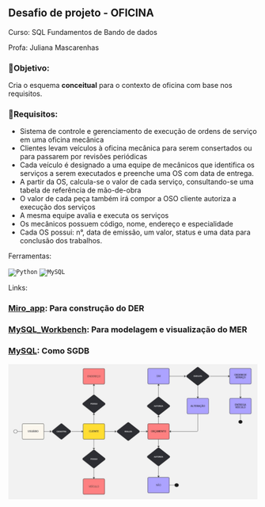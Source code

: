 <h2>Desafio de projeto - OFICINA</h2>

Curso: SQL Fundamentos de Bando de dados

Profa: Juliana Mascarenhas

### :small_orange_diamond:**Objetivo:**

Cria o esquema **conceitual** para o contexto de oficina com base nos requisitos.

### :small_orange_diamond:**Requisitos:**

- Sistema de controle e gerenciamento de execução de ordens de serviço em uma oficina mecânica
- Clientes levam veículos à oficina mecânica para serem consertados ou para passarem por revisões periódicas
- Cada veículo é designado a uma equipe de mecânicos que identifica os serviços a serem executados e preenche uma OS com data de entrega.
- A partir da OS, calcula-se o valor de cada serviço, consultando-se uma tabela de referência de mão-de-obra
- O valor de cada peça também irá compor a OSO cliente autoriza a execução dos serviços
- A mesma equipe avalia e executa os serviços
- Os mecânicos possuem código, nome, endereço e especialidade
- Cada OS possui: n°, data de emissão, um valor, status e uma data para conclusão dos trabalhos.



Ferramentas:

<code><img width="50" src="https://user-images.githubusercontent.com/25181517/183423507-c056a6f9-1ba8-4312-a350-19bcbc5a8697.png" alt="Python" title="Python"/></code> <code><img width="50" src="https://user-images.githubusercontent.com/25181517/183896128-ec99105a-ec1a-4d85-b08b-1aa1620b2046.png" alt="MySQL" title="MySQL"/></code>

Links: 

### [Miro_app](https://miro.com/pt/app/): Para construção do DER

### [MySQL_Workbench](https://www.mysql.com/products/workbench/): Para modelagem e visualização do MER

### [MySQL](https://www.mysql.com/): Como SGDB

![DER_PROCESSO.png](DER_PROCESSO.png)
